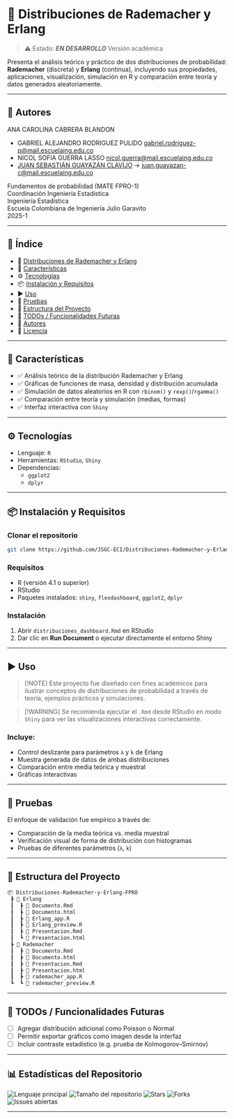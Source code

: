 # 📌 Distribuciones de Rademacher y Erlang

> ⚠️ Estado: ***EN DESARROLLO*** Versión académica

Presenta el análisis teórico y práctico de dos distribuciones de probabilidad: **Rademacher** (discreta) y **Erlang** (continua), incluyendo sus propiedades, aplicaciones, visualización, simulación en R y comparación entre teoría y datos generados aleatoriamente.

---

## 👥 Autores
ANA CAROLINA CABRERA BLANDON

- GABRIEL ALEJANDRO RODRIGUEZ PULIDO [gabriel.rodriguez-p@mail.escuelaing.edu.co](mailto:gabriel.rodriguez-p@mail.escuelaing.edu.co)
- NICOL SOFIA GUERRA LASSO [nicol.guerra@mail.escuelaing.edu.co](mailto:nicol.guerra@mail.escuelaing.edu.co)
- [JUAN SEBASTIÁN GUAYAZÁN CLAVIJO](https://github.com/JSGC-ECI) → [juan.guayazan-c@mail.escuelaing.edu.co](mailto:juan.guayazan-c@mail.escuelaing.edu.co)

Fundamentos de probabilidad (MATE FPRO-1)     
Coordinación Ingeniería Estadística     
Ingeniería Estadística    
Escuela Colombiana de Ingeniería Julio Garavito    
2025-1

---

## 🧠 Índice

- 📌 [Distribuciones de Rademacher y Erlang](#-distribuciones-de-rademacher-y-erlang)
- 🚀 [Características](#-características)
- ⚙️ [Tecnologías](#️-tecnologías)
- 📦 [Instalación y Requisitos](#-instalación-y-requisitos)
- ▶️ [Uso](#️-uso)
- 🧪 [Pruebas](#-pruebas)
- 📁 [Estructura del Proyecto](#-estructura-del-proyecto)
- 📌 [TODOs / Funcionalidades Futuras](#-todos--funcionalidades-futuras)
- 👥 [Autores](#-autores)
- 📄 [Licencia](#-licencia)

---

## 🚀 Características

- ✅ Análisis teórico de la distribución Rademacher y Erlang
- ✅ Gráficas de funciones de masa, densidad y distribución acumulada
- ✅ Simulación de datos aleatorios en R con `rbinom()` y `rexp()`/`rgamma()`
- ✅ Comparación entre teoría y simulación (medias, formas)
- ✅ Interfaz interactiva con  `Shiny`

---

## ⚙️ Tecnologías

- Lenguaje: `R`
- Herramientas: `RStudio`, `Shiny`
- Dependencias:
  - `ggplot2`
  - `dplyr`

---

## 📦 Instalación y Requisitos

### Clonar el repositorio

```bash
git clone https://github.com/JSGC-ECI/Distribuciones-Rademacher-y-Erlang-FPRO.git
````

### Requisitos

* R (versión 4.1 o superior)
* RStudio
* Paquetes instalados: `shiny`, `flexdashboard`, `ggplot2`, `dplyr`

### Instalación

1. Abrir `distribuciones_dashboard.Rmd` en RStudio
2. Dar clic en **Run Document** o ejecutar directamente el entorno Shiny

---

## ▶️ Uso

> \[!NOTE]
> Este proyecto fue diseñado con fines académicos para ilustrar conceptos de distribuciones de probabilidad a través de teoría, ejemplos prácticos y simulaciones.

> \[!WARNING]
> Se recomienda ejecutar el `.Rmd` desde RStudio en modo `Shiny` para ver las visualizaciones interactivas correctamente.

### Incluye:

* Control deslizante para parámetros `λ` y `k` de Erlang
* Muestra generada de datos de ambas distribuciones
* Comparación entre media teórica y muestral
* Gráficas interactivas

---

## 🧪 Pruebas

El enfoque de validación fue empírico a través de:

* Comparación de la media teórica vs. media muestral
* Verificación visual de forma de distribución con histogramas
* Pruebas de diferentes parámetros (`λ`, `k`)

---

## 📁 Estructura del Proyecto

```bash
📦 Distribuciones-Rademacher-y-Erlang-FPRO
 ┣ 📂 Erlang
 ┃  ┣ 📜 Documento.Rmd
 ┃  ┣ 📜 Documento.html
 ┃  ┣ 📜 Erlang_app.R                  
 ┃  ┣ 📜 Erlang_preview.R
 ┃  ┣ 📜 Presentacion.Rmd
 ┃  ┗ 📜 Presentacion.html
 ┣ 📂 Rademacher
 ┃  ┣ 📜 Documento.Rmd
 ┃  ┣ 📜 Documento.html
 ┃  ┣ 📜 Presentacion.Rmd
 ┃  ┣ 📜 Presentacion.html
 ┃  ┣ 📜 rademacher_app.R               
 ┗  ┗ 📜 rademacher_preview.R
```

---

## 📌 TODOs / Funcionalidades Futuras

* [ ] Agregar distribución adicional como Poisson o Normal
* [ ] Permitir exportar gráficos como imagen desde la interfaz
* [ ] Incluir contraste estadístico (e.g. prueba de Kolmogorov–Smirnov)

---

## 📊 Estadísticas del Repositorio

![Lenguaje principal](https://img.shields.io/github/languages/top/JSGC-ECI/Distribuciones-Rademacher-y-Erlang-FPRO?style=flat-square)
![Tamaño del repositorio](https://img.shields.io/github/repo-size/JSGC-ECI/Distribuciones-Rademacher-y-Erlang-FPRO?style=flat-square)
![Stars](https://img.shields.io/github/stars/JSGC-ECI/Distribuciones-Rademacher-y-Erlang-FPRO?style=flat-square)
![Forks](https://img.shields.io/github/forks/JSGC-ECI/Distribuciones-Rademacher-y-Erlang-FPRO?style=flat-square)
![Issues abiertas](https://img.shields.io/github/issues/JSGC-ECI/Distribuciones-Rademacher-y-Erlang-FPRO?style=flat-square)

---
